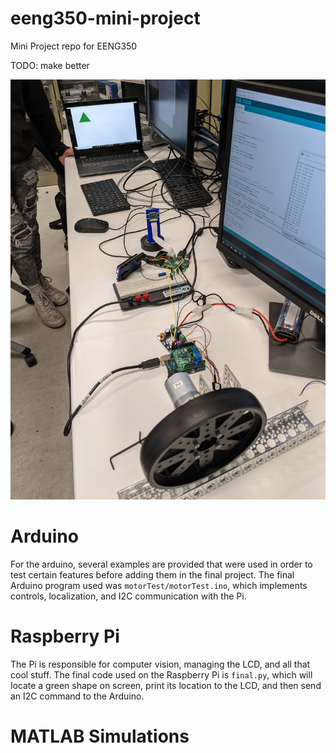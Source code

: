 # eeng350-mini-project
Mini Project repo for EENG350

TODO: make better

![](img/total_system.jpg)

# Arduino

For the arduino, several examples are provided that were used in order to test 
certain features before adding them in the final project. The final Arduino
program used was `motorTest/motorTest.ino`, which implements controls, 
localization, and I2C communication with the Pi.


# Raspberry Pi

The Pi is responsible for computer vision, managing the LCD, and all that
cool stuff. The final code used on the Raspberry Pi is `final.py`, which will 
locate a green shape on screen, print its location to the LCD, and then send an
I2C command to the Arduino. 

# MATLAB Simulations
